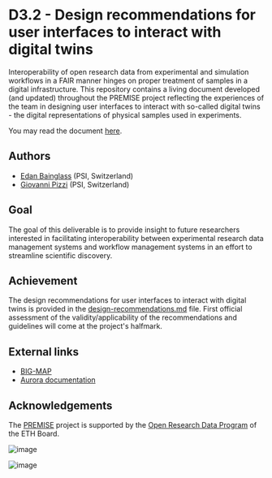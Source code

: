 # D3.2 - Design recommendations for user interfaces to interact with digital twins

Interoperability of open research data from experimental and simulation workflows in a FAIR manner hinges on proper treatment of samples in a digital infrastructure. This repository contains a living document developed (and updated) throughout the PREMISE project reflecting the experiences of the team in designing user interfaces to interact with so-called digital twins - the digital representations of physical samples used in experiments.

You may read the document [here](design-recommendations.md).

## Authors

- [Edan Bainglass](edan.bainglass@psi.ch) (PSI, Switzerland)
- [Giovanni Pizzi](giovanni.pizzi@psi.ch) (PSI, Switzerland)

## Goal

The goal of this deliverable is to provide insight to future researchers interested in facilitating interoperability between experimental research data management systems and workflow management systems in an effort to streamline scientific discovery.

## Achievement

The design recommendations for user interfaces to interact with digital twins is provided in the [design-recommendations.md](design-recommendations.md) file. First official assessment of the validity/applicability of the recommendations and guidelines will come at the project's halfmark.

## External links

- [BIG-MAP](https://www.big-map.eu/)
- [Aurora documentation](https://aiidalab-aurora.readthedocs.io/en/latest/)

## Acknowledgements

The [PREMISE](https://ord-premise.org/) project is supported by the [Open Research Data Program](https://ethrat.ch/en/eth-domain/open-research-data/) of the ETH Board.

![image](https://ord-premise.org/assets/img/logos/PREMISE-logo.svg)

![image](https://ethrat.ch/wp-content/uploads/2021/12/ethr_en_rgb_black.svg)
